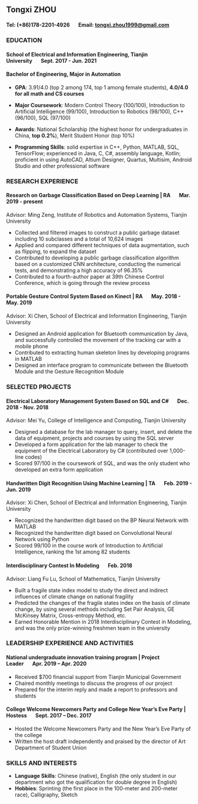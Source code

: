 ## Tongxi ZHOU
#### Tel: (+86)178-2201-4926&nbsp;&nbsp;&nbsp;&nbsp;&nbsp;&nbsp;&nbsp;Email: tongxi.zhou1999@gmail.com 

### EDUCATION
#### School of Electrical and Information Engineering, Tianjin University&nbsp;&nbsp;&nbsp;&nbsp;&nbsp;&nbsp;&nbsp;Sept. 2017 - Jun. 2021 
#### Bachelor of Engineering, Major in Automation 
- **GPA**: 3.91/4.0 (top 2 among 174, top 1 among female students), **4.0/4.0 for all math and CS courses** 

- **Major Coursework**: Modern Control Theory (100/100), Introduction to Artificial Intelligence (99/100), Introduction to Robotics (98/100), C++ (96/100), SQL (97/100) 

- **Awards**: National Scholarship (the highest honor for undergraduates in China, **top 0.2%**), Merit Student Honor (top 10%) 

- **Programming Skills**: solid expertise in C++, Python, MATLAB, SQL, TensorFlow; experienced in Java, C, C#, assembly language, Kotlin; proficient in using AutoCAD, Altium Designer, Quartus, Multisim, Android Studio and other professional software 


### RESEARCH EXPERIENCE 
#### Research on Garbage Classification Based on Deep Learning | RA&nbsp;&nbsp;&nbsp;&nbsp;&nbsp;&nbsp;&nbsp;Mar. 2019 - present 
Advisor: Ming Zeng, Institute of Robotics and Automation Systems, Tianjin University 
- Collected and filtered images to construct a public garbage dataset including 10 subclasses and a total of 10,624 images 
- Applied and compared different techniques of data augmentation, such as flipping, to expand the dataset 
- Contributed to developing a public garbage classification algorithm based on a customized CNN architecture, conducting the numerical tests, and demonstrating a high accuracy of 96.35% 
- Contributed to a fourth-author paper at 39th Chinese Control Conference, which is going through the review process 

#### Portable Gesture Control System Based on Kinect | RA&nbsp;&nbsp;&nbsp;&nbsp;&nbsp;&nbsp;&nbsp;May. 2018 - May. 2019 
Advisor: Xi Chen, School of Electrical and Information Engineering, Tianjin University 
- Designed an Android application for Bluetooth communication by Java, and successfully controlled the movement of the tracking car with a mobile phone 
- Contributed to extracting human skeleton lines by developing programs in MATLAB 
- Designed an interface program to communicate between the Bluetooth Module and the Gesture Recognition Module 

### SELECTED PROJECTS 
#### Electrical Laboratory Management System Based on SQL and C#&nbsp;&nbsp;&nbsp;&nbsp;&nbsp;&nbsp;&nbsp;Dec. 2018 - Nov. 2018
Advisor: Mei Yu, College of Intelligence and Computing, Tianjin University 
- Designed a database for the lab manager to query, insert, and delete the data of equipment, projects and courses by using the SQL server 
- Developed a form application for the lab manager to check the equipment of the Electrical Laboratory by C# (contributed over 1,000-line codes) 
- Scored 97/100 in the coursework of SQL, and was the only student who developed an extra form application

#### Handwritten Digit Recognition Using Machine Learning | TA&nbsp;&nbsp;&nbsp;&nbsp;&nbsp;&nbsp;&nbsp;Feb. 2019 - Jun. 2019 
Advisor: Xi Chen, School of Electrical and Information Engineering, Tianjin University 
- Recognized the handwritten digit based on the BP Neural Network with MATLAB 
- Recognized the handwritten digit based on Convolutional Neural Network using Python 
- Scored 99/100 in the course work of Introduction to Artificial Intelligence, ranking the 1st among 82 students 

#### Interdisciplinary Contest In Modeling&nbsp;&nbsp;&nbsp;&nbsp;&nbsp;&nbsp;&nbsp;Feb. 2018 
Advisor: Liang Fu Lu, School of Mathematics, Tianjin University
- Built a fragile state index model to study the direct and indirect influences of climate change on national fragility
- Predicted the changes of the fragile states index on the basis of climate change, by using several methods including Set Pair Analysis, GE McKinsey Matrix, Cross-entropy Method, etc.
- Earned Honorable Mention in 2018 Interdisciplinary Contest in Modeling, and was the only prize-winning freshmen team in the university

### LEADERSHIP EXPERIENCE AND ACTIVITIES 
#### National undergraduate innovation training program | Project Leader&nbsp;&nbsp;&nbsp;&nbsp;&nbsp;&nbsp;&nbsp;Apr. 2019 – Apr. 2020 
- Received $700 financial support from Tianjin Municipal Government 
- Chaired monthly meetings to discuss the progress of our project 
- Prepared for the interim reply and made a report to professors and students 

#### College Welcome Newcomers Party and College New Year’s Eve Party | Hostess&nbsp;&nbsp;&nbsp;&nbsp;&nbsp;&nbsp;&nbsp;Sept. 2017 – Dec. 2017 
- Hosted the Welcome Newcomers Party and the New Year’s Eve Party of the college 
- Written the host draft independently and praised by the director of Art Department of Student Union 

### SKILLS AND INTERESTS
- **Language Skills**: Chinese (native), English (the only student in our department who got the qualification for double degree in English) 
- **Hobbies**: Sprinting (the first place in the 100-meter and 200-meter race), Calligraphy, Sketch 
